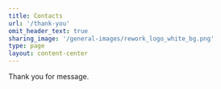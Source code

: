 ```yaml
---
title: Contacts
url: '/thank-you'
omit_header_text: true
sharing_image: '/general-images/rework_logo_white_bg.png'
type: page
layout: content-center
---
```

Thank you for message.
